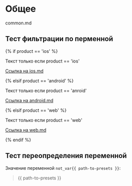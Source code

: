 # Общее

common.md

## Тест фильтрации по перменной

{% if  product == 'ios' %}

Текст только если product == 'ios'

[Ссылка на ios.md](ios.md)

{% elsif product == 'android' %}

Текст только если product == 'anroid'

[Ссылка на android.md](android.md)

{% elsif product == 'web' %}

Текст только если product == 'web'

[Ссылка на web.md](web.md)

{% endif %}

## Тест переопределения переменной

Значение переменной `not_var{{ path-to-presets }}`:

> {{ path-to-presets }}